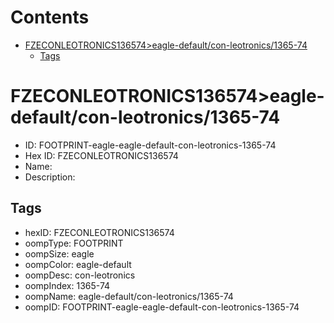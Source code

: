 



Contents
========

* [FZECONLEOTRONICS136574>eagle-default/con-leotronics/1365-74](#fzeconleotronics136574eagle-defaultcon-leotronics1365-74)
	* [Tags](#tags)

# FZECONLEOTRONICS136574>eagle-default/con-leotronics/1365-74

- ID: FOOTPRINT-eagle-eagle-default-con-leotronics-1365-74
- Hex ID: FZECONLEOTRONICS136574
- Name: 
- Description: 

## Tags

- hexID: FZECONLEOTRONICS136574
- oompType: FOOTPRINT
- oompSize: eagle
- oompColor: eagle-default
- oompDesc: con-leotronics
- oompIndex: 1365-74
- oompName: eagle-default/con-leotronics/1365-74
- oompID: FOOTPRINT-eagle-eagle-default-con-leotronics-1365-74
